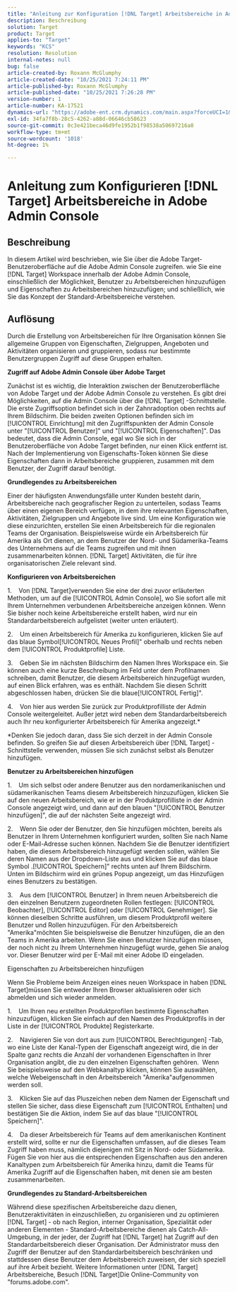 ```yaml
---
title: "Anleitung zur Konfiguration [!DNL Target] Arbeitsbereiche in Adobe Admin Console"
description: Beschreibung
solution: Target
product: Target
applies-to: "Target"
keywords: "KCS"
resolution: Resolution
internal-notes: null
bug: false
article-created-by: Roxann McGlumphy
article-created-date: "10/25/2021 7:24:11 PM"
article-published-by: Roxann McGlumphy
article-published-date: "10/25/2021 7:26:28 PM"
version-number: 1
article-number: KA-17521
dynamics-url: "https://adobe-ent.crm.dynamics.com/main.aspx?forceUCI=1&pagetype=entityrecord&etn=knowledgearticle&id=ff7a301f-c935-ec11-b6e6-000d3a3485ea"
exl-id: 34fa7f8b-28c5-4262-a88d-06646cb58623
source-git-commit: 0c3e421beca46d9fe1952b1f98538a50697216a0
workflow-type: tm+mt
source-wordcount: '1018'
ht-degree: 1%

---
```


# Anleitung zum Konfigurieren [!DNL Target] Arbeitsbereiche in Adobe Admin Console

## Beschreibung

In diesem Artikel wird beschrieben, wie Sie über die Adobe Target-Benutzeroberfläche auf die Adobe Admin Console zugreifen. wie Sie eine [!DNL Target] Workspace innerhalb der Adobe Admin Console, einschließlich der Möglichkeit, Benutzer zu Arbeitsbereichen hinzuzufügen und Eigenschaften zu Arbeitsbereichen hinzuzufügen; und schließlich, wie Sie das Konzept der Standard-Arbeitsbereiche verstehen.

## Auflösung


Durch die Erstellung von Arbeitsbereichen für Ihre Organisation können Sie allgemeine Gruppen von Eigenschaften, Zielgruppen, Angeboten und Aktivitäten organisieren und gruppieren, sodass nur bestimmte Benutzergruppen Zugriff auf diese Gruppen erhalten.

<b>Zugriff auf Adobe Admin Console über Adobe Target</b>

Zunächst ist es wichtig, die Interaktion zwischen der Benutzeroberfläche von Adobe Target und der Adobe Admin Console zu verstehen. Es gibt drei Möglichkeiten, auf die Admin Console über die [!DNL Target] -Schnittstelle. Die erste Zugriffsoption befindet sich in der Zahnradoption oben rechts auf Ihrem Bildschirm. Die beiden zweiten Optionen befinden sich im [!UICONTROL Einrichtung] mit den Zugriffspunkten der Admin Console unter &quot;[!UICONTROL Benutzer]&quot; und &quot;[!UICONTROL Eigenschaften]&quot;. Das bedeutet, dass die Admin Console, egal wo Sie sich in der Benutzeroberfläche von Adobe Target befinden, nur einen Klick entfernt ist.  Nach der Implementierung von Eigenschafts-Token können Sie diese Eigenschaften dann in Arbeitsbereiche gruppieren, zusammen mit dem Benutzer, der Zugriff darauf benötigt.

<b>Grundlegendes zu Arbeitsbereichen</b>

Einer der häufigsten Anwendungsfälle unter Kunden besteht darin, Arbeitsbereiche nach geografischer Region zu unterteilen, sodass Teams über einen eigenen Bereich verfügen, in dem ihre relevanten Eigenschaften, Aktivitäten, Zielgruppen und Angebote live sind. Um eine Konfiguration wie diese einzurichten, erstellen Sie einen Arbeitsbereich für die regionalen Teams der Organisation. Beispielsweise würde ein Arbeitsbereich für Amerika als Ort dienen, an dem Benutzer der Nord- und Südamerika-Teams des Unternehmens auf die Teams zugreifen und mit ihnen zusammenarbeiten können. [!DNL Target] Aktivitäten, die für ihre organisatorischen Ziele relevant sind.

<b>Konfigurieren von Arbeitsbereichen</b>

1.    Von [!DNL Target]verwenden Sie eine der drei zuvor erläuterten Methoden, um auf die [!UICONTROL Admin Console], wo Sie sofort alle mit Ihrem Unternehmen verbundenen Arbeitsbereiche anzeigen können. Wenn Sie bisher noch keine Arbeitsbereiche erstellt haben, wird nur ein Standardarbeitsbereich aufgelistet (weiter unten erläutert).

2.    Um einen Arbeitsbereich für Amerika zu konfigurieren, klicken Sie auf das blaue Symbol[!UICONTROL Neues Profil]&quot; oberhalb und rechts neben dem [!UICONTROL Produktprofile] Liste.

3.    Geben Sie im nächsten Bildschirm den Namen Ihres Workspace ein. Sie können auch eine kurze Beschreibung im Feld unter dem Profilnamen schreiben, damit Benutzer, die diesem Arbeitsbereich hinzugefügt wurden, auf einen Blick erfahren, was es enthält. Nachdem Sie diesen Schritt abgeschlossen haben, drücken Sie die blaue[!UICONTROL Fertig]&quot;.

4.    Von hier aus werden Sie zurück zur Produktprofilliste der Admin Console weitergeleitet. Außer jetzt wird neben dem Standardarbeitsbereich auch Ihr neu konfigurierter Arbeitsbereich für Amerika angezeigt.\*

\*Denken Sie jedoch daran, dass Sie sich derzeit in der Admin Console befinden. So greifen Sie auf diesen Arbeitsbereich über [!DNL Target] -Schnittstelle verwenden, müssen Sie sich zunächst selbst als Benutzer hinzufügen.

<b>Benutzer zu Arbeitsbereichen hinzufügen</b>

1.    Um sich selbst oder andere Benutzer aus den nordamerikanischen und südamerikanischen Teams diesem Arbeitsbereich hinzuzufügen, klicken Sie auf den neuen Arbeitsbereich, wie er in der Produktprofilliste in der Admin Console angezeigt wird, und dann auf den blauen &quot;[!UICONTROL Benutzer hinzufügen]&quot;, die auf der nächsten Seite angezeigt wird.

2.    Wenn Sie oder der Benutzer, den Sie hinzufügen möchten, bereits als Benutzer in Ihrem Unternehmen konfiguriert wurden, sollten Sie nach Name oder E-Mail-Adresse suchen können. Nachdem Sie die Benutzer identifiziert haben, die diesem Arbeitsbereich hinzugefügt werden sollen, wählen Sie deren Namen aus der Dropdown-Liste aus und klicken Sie auf das blaue Symbol .[!UICONTROL Speichern]&quot; rechts unten auf Ihrem Bildschirm. Unten im Bildschirm wird ein grünes Popup angezeigt, um das Hinzufügen eines Benutzers zu bestätigen.

3.    Aus dem [!UICONTROL Benutzer] in Ihrem neuen Arbeitsbereich die den einzelnen Benutzern zugeordneten Rollen festlegen: [!UICONTROL Beobachter], [!UICONTROL Editor] oder [!UICONTROL Genehmiger]. Sie können dieselben Schritte ausführen, um diesem Produktprofil weitere Benutzer und Rollen hinzuzufügen. Für den Arbeitsbereich &quot;Amerika&quot;möchten Sie beispielsweise die Benutzer hinzufügen, die an den Teams in Amerika arbeiten. Wenn Sie einen Benutzer hinzufügen müssen, der noch nicht zu Ihrem Unternehmen hinzugefügt wurde, gehen Sie analog vor. Dieser Benutzer wird per E-Mail mit einer Adobe ID eingeladen.

Eigenschaften zu Arbeitsbereichen hinzufügen

Wenn Sie Probleme beim Anzeigen eines neuen Workspace in haben [!DNL Target]müssen Sie entweder Ihren Browser aktualisieren oder sich abmelden und sich wieder anmelden.

1.    Um Ihren neu erstellten Produktprofilen bestimmte Eigenschaften hinzuzufügen, klicken Sie einfach auf den Namen des Produktprofils in der Liste in der [!UICONTROL Produkte] Registerkarte.

2.    Navigieren Sie von dort aus zum [!UICONTROL Berechtigungen] -Tab, wo eine Liste der Kanal-Typen der Eigenschaft angezeigt wird, die in der Spalte ganz rechts die Anzahl der vorhandenen Eigenschaften in Ihrer Organisation angibt, die zu den einzelnen Eigenschaften gehören.  Wenn Sie beispielsweise auf den Webkanaltyp klicken, können Sie auswählen, welche Webeigenschaft in den Arbeitsbereich &quot;Amerika&quot;aufgenommen werden soll.

3.    Klicken Sie auf das Pluszeichen neben dem Namen der Eigenschaft und stellen Sie sicher, dass diese Eigenschaft zum [!UICONTROL Enthalten] und bestätigen Sie die Aktion, indem Sie auf das blaue &quot;[!UICONTROL Speichern]&quot;.

4.    Da dieser Arbeitsbereich für Teams auf dem amerikanischen Kontinent erstellt wird, sollte er nur die Eigenschaften umfassen, auf die dieses Team Zugriff haben muss, nämlich diejenigen mit Sitz in Nord- oder Südamerika. Fügen Sie von hier aus die entsprechenden Eigenschaften aus den anderen Kanaltypen zum Arbeitsbereich für Amerika hinzu, damit die Teams für Amerika Zugriff auf die Eigenschaften haben, mit denen sie am besten zusammenarbeiten.

<b>Grundlegendes zu Standard-Arbeitsbereichen</b>

Während diese spezifischen Arbeitsbereiche dazu dienen, Benutzeraktivitäten in einzuschließen, zu organisieren und zu optimieren [!DNL Target] - ob nach Region, interner Organisation, Spezialität oder anderen Elementen - Standard-Arbeitsbereiche dienen als Catch-All-Umgebung, in der jeder, der Zugriff hat [!DNL Target] hat Zugriff auf den Standardarbeitsbereich dieser Organisation. Der Administrator muss den Zugriff der Benutzer auf den Standardarbeitsbereich beschränken und stattdessen diese Benutzer dem Arbeitsbereich zuweisen, der sich speziell auf ihre Arbeit bezieht. Weitere Informationen unter [!DNL Target] Arbeitsbereiche, Besuch [!DNL Target]Die Online-Community von &quot;forums.adobe.com&quot;.
